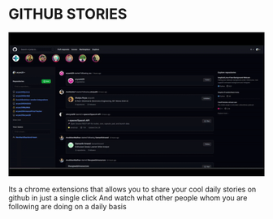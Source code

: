 # GITHUB STORIES    

![](sample.gif)

<tr></tr>
Its a chrome extensions that allows you to share your cool daily stories on github in just a single click  
And watch what other people whom you are following are doing on a daily basis
